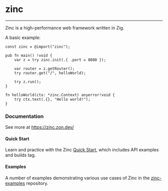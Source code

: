 # zinc

----

Zinc is a high-performance web framework written in Zig.

A basic example:
```zig
const zinc = @import("zinc");

pub fn main() !void {
    var z = try zinc.init(.{ .port = 8080 });

    var router = z.getRouter();
    try router.get("/", helloWorld);

    try z.run();
}

fn helloWorld(ctx: *zinc.Context) anyerror!void {
    try ctx.text(.{}, "Hello world!");
}
```


### Documentation
See more at https://zinc.zon.dev/

#### Quick Start
Learn and practice with the Zinc [Quick Start](https://zinc.zon.dev/src/quickstart.html), which includes API examples and builds tag.

#### Examples
A number of examples demonstrating various use cases of Zinc in the [zinc-examples](https://github.com/zon-dev/zinc-examples) repository.